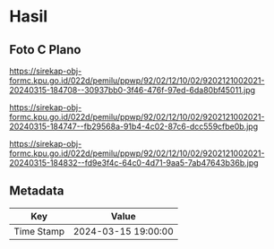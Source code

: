 # Hasil

## Foto C Plano

https://sirekap-obj-formc.kpu.go.id/022d/pemilu/ppwp/92/02/12/10/02/9202121002021-20240315-184708--30937bb0-3f46-476f-97ed-6da80bf45011.jpg

https://sirekap-obj-formc.kpu.go.id/022d/pemilu/ppwp/92/02/12/10/02/9202121002021-20240315-184747--fb29568a-91b4-4c02-87c6-dcc559cfbe0b.jpg

https://sirekap-obj-formc.kpu.go.id/022d/pemilu/ppwp/92/02/12/10/02/9202121002021-20240315-184832--fd9e3f4c-64c0-4d71-9aa5-7ab47643b36b.jpg


## Metadata

| Key        | Value               |
| ---------- | ------------------- |
| Time Stamp | 2024-03-15 19:00:00 |



